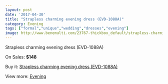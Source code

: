 ```yaml
---
layout: post
date: '2017-04-30'
title: "Strapless charming evening dress (EVD-1088A)"
category: Evening
tags: ["formal","unique","wedding","dresses","evening"]
image: http://www.benemulti.com/23767-thickbox_default/strapless-charming-evening-dress-evd-1088a.jpg
---
```

Strapless charming evening dress (EVD-1088A)

On Sales: **$148**
<a href="https://www.benemulti.com/en/evening/9245-strapless-charming-evening-dress-evd-1088a.html"><amp-img layout="responsive" width="600" height="600" src="//www.benemulti.com/23767-thickbox_default/strapless-charming-evening-dress-evd-1088a.jpg" alt="Strapless charming evening dress (EVD-1088A) 0" /></a>
<a href="https://www.benemulti.com/en/evening/9245-strapless-charming-evening-dress-evd-1088a.html"><amp-img layout="responsive" width="600" height="600" src="//www.benemulti.com/23768-thickbox_default/strapless-charming-evening-dress-evd-1088a.jpg" alt="Strapless charming evening dress (EVD-1088A) 1" /></a>

Buy it: [Strapless charming evening dress (EVD-1088A)](https://www.benemulti.com/en/evening/9245-strapless-charming-evening-dress-evd-1088a.html "Strapless charming evening dress (EVD-1088A)")

View more: [Evening](https://www.benemulti.com/en/77-evening "Evening")